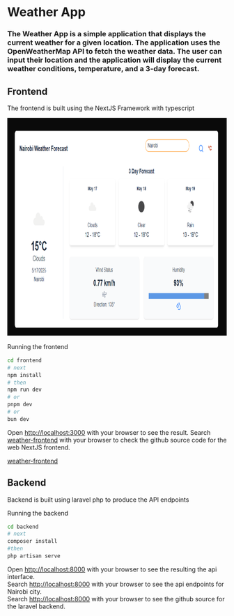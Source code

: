 ﻿# Weather App
### The Weather App is a simple application that displays the current weather for a given location. The application uses the OpenWeatherMap API to fetch the weather data. The user can input  their location and the application will display the current weather conditions, temperature, and a 3-day forecast.

## Frontend 
<p>The frontend is built using the NextJS Framework with typescript </p>
<img src="Screenshot 2025-05-17 233309.png" alt="Weather App screenshot" style="height:500px; width:700px;"/>
<br>
<p>Running the frontend</p>

```bash
cd frontend
# next
npm install
# then
npm run dev
# or
pnpm dev
# or
bun dev
```
Open [http://localhost:3000](http://localhost:3000) with your browser to see the result.
Search [weather-frontend](https://github.com/MichaelOnyoin/weather-frontend) with your browser to check the github source code for the web NextJS frontend.
<p><a href="https://weather-frontend-lime-rho.vercel.app/" >weather-frontend</a></p>

## Backend 
<p>Backend is built using laravel php to produce the API endpoints</p>
<p>Running the backend</p>

```bash
cd backend
# next
composer install
#then
php artisan serve
```
Open [http://localhost:8000](http://localhost:8000) with your browser to see the resulting the api interface.<br>
Search [http://localhost:8000](http://localhost:8000/api/weather?city=Nairobi&units=metric) with your browser to see the api endpoints for Nairobi city.<br>
Search [http://localhost:8000](https://github.com/MichaelOnyoin/weather-backend) with your browser to see the github source for the laravel backend.
